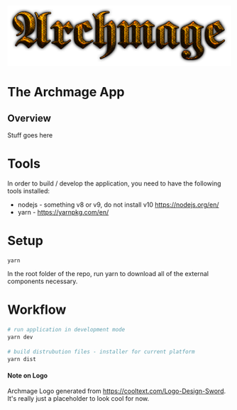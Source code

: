  ![Archmage](./docs/archmage_logo.png "Archmage")
# The Archmage App

## Overview
Stuff goes here

# Tools

In order to build / develop the application, you need to have the following tools installed:
* nodejs - something v8 or v9, do not install v10 https://nodejs.org/en/
* yarn   - https://yarnpkg.com/en/

# Setup
```
yarn
```
In the root folder of the repo, run yarn to download all of the external components necessary.

# Workflow

```bash
# run application in development mode
yarn dev

# build distrubution files - installer for current platform
yarn dist
```

#### Note on Logo
Archmage Logo generated from https://cooltext.com/Logo-Design-Sword.  It's really just a placeholder to look cool for now.

